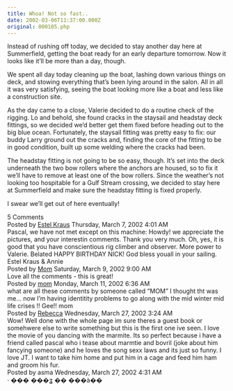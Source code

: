 ```yaml
---
title: Whoa! Not so fast..
date: 2002-03-06T11:37:00.000Z
original: 000105.php
---
```


Instead of rushing off today, we decided to stay another day here at Summerfield, getting the boat ready for an early departure tomorrow. Now it looks like it’ll be more than a day, though.

We spent all day today cleaning up the boat, lashing down various things on deck, and stowing everything that’s been lying around in the salon. All in all it was very satisfying, seeing the boat looking more like a boat and less like a construction site.

As the day came to a close, Valerie decided to do a routine check of the rigging. Lo and behold, she found cracks in the staysail and headstay deck fittings, so we decided we’d better get them fixed before heading out to the big blue ocean. Fortunately, the staysail fitting was pretty easy to fix: our buddy Larry ground out the cracks and, finding the core of the fitting to be in good condition, built up some welding where the cracks had been.

The headstay fitting is not going to be so easy, though. It’s set into the deck underneath the two bow rollers where the anchors are housed, so to fix it we’ll have to remove at least one of the bow rollers. Since the weather’s not looking too hospitable for a Gulf Stream crossing, we decided to stay here at Summerfield and make sure the headstay fitting is fixed properly.

I swear we’ll get out of here eventually!

<div class="commentdivider"></div><span class="commentheader">5 Comments</span>

<div class="commentdivider">
<span class="commentauthorbox">Posted by <a href="mailto&#58;AnnieEstel&#64;webtv&#46;net">Estel Kraus</a></span>
<span class="commentdatebox">Thursday, March  7, 2002</span>
<span class="commenttimebox"> 4:01 AM</span>
</div>
<div class="commentbody">Pascal, we have not met except on this machine: Howdy! we appreciate the pictures, and your interestin comments. Thank you very much.  Oh, yes, it is good that you have  conscientious rig climber and observer.  More power to Valerie.   Belated HAPPY BIRTHDAY NICK! God bless youall in your sailing. Estel Kraus & Annie</div>
<div class="commentdivider">
<span class="commentauthorbox">Posted by <a href="mailto&#58;angele&#64;balthrop&#46;com">Mom</a></span>
<span class="commentdatebox">Saturday, March  9, 2002</span>
<span class="commenttimebox"> 9:00 AM</span>
</div>
<div class="commentbody">Love all the comments - this is great!</div>
<div class="commentdivider">
<span class="commentauthorbox">Posted by <a href="mailto&#58;jujubee">mom</a></span>
<span class="commentdatebox">Monday, March 11, 2002</span>
<span class="commenttimebox"> 6:36 AM</span>
</div>
<div class="commentbody">what are all these comments by someone called “MOM”  I thought tht was me… now I’m having identitity problems to go along with the mid winter mid life crises !! Gee!! mom</div>
<div class="commentdivider">
<span class="commentauthorbox">Posted by <a href="mailto&#58;groovybeckster&#64;hotmail&#46;com">Rebecca</a></span>
<span class="commentdatebox">Wednesday, March 27, 2002</span>
<span class="commenttimebox"> 3:24 AM</span>
</div>
<div class="commentbody">Wow! Well done with the whole page im sure theres a guest book or somehwere else to write something but this is the first one ive seen. I love the movie of you dancing with the marmite. Its so perfect because i have a friend called pascal who i tease about marmtie and bovril (joke about him fancying someone) and he loves the song sexx laws and its just so funny. I love JT. I want to take him home and put him in a cage and feed him ham and groom his fur.</div>
<div class="commentdivider">
<span class="commentauthorbox">Posted by asma</span>
<span class="commentdatebox">Wednesday, March 27, 2002</span>
<span class="commenttimebox"> 4:31 AM</span>
</div>
<div class="commentbody">· ��� ���ʓ �� ���à��</div>
